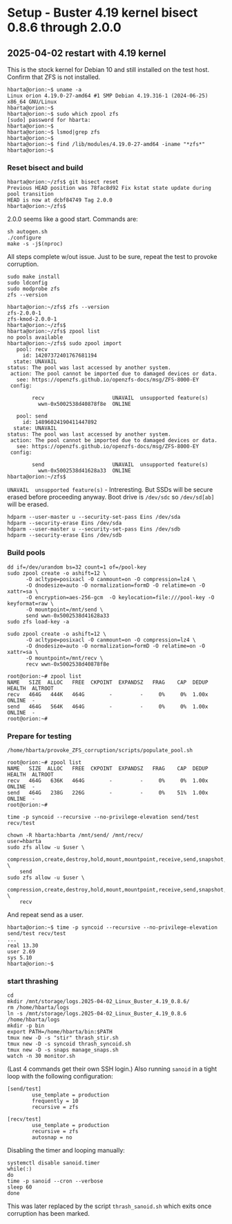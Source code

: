 # Setup - Buster 4.19 kernel bisect 0.8.6 through 2.0.0

## 2025-04-02 restart with 4.19 kernel

This is the stock kernel for Debian 10 and still installed on the test host. Confirm that ZFS is not installed.

```text
hbarta@orion:~$ uname -a
Linux orion 4.19.0-27-amd64 #1 SMP Debian 4.19.316-1 (2024-06-25) x86_64 GNU/Linux
hbarta@orion:~$ 
hbarta@orion:~$ sudo which zpool zfs
[sudo] password for hbarta: 
hbarta@orion:~$ 
hbarta@orion:~$ lsmod|grep zfs
hbarta@orion:~$ 
hbarta@orion:~$ find /lib/modules/4.19.0-27-amd64 -iname "*zfs*"
hbarta@orion:~$ 
```

### Reset bisect and build

```text
hbarta@orion:~/zfs$ git bisect reset
Previous HEAD position was 78fac8d92 Fix kstat state update during pool transition
HEAD is now at dcbf84749 Tag 2.0.0
hbarta@orion:~/zfs$
```

2.0.0 seems like a good start. Commands are:

```text
sh autogen.sh
./configure
make -s -j$(nproc)
```

All steps complete w/out issue. Just to be sure, repeat the test to provoke corruption.

```text
sudo make install
sudo ldconfig
sudo modprobe zfs
zfs --version
```

```text
hbarta@orion:~/zfs$ zfs --version
zfs-2.0.0-1
zfs-kmod-2.0.0-1
hbarta@orion:~/zfs$ 
hbarta@orion:~/zfs$ zpool list
no pools available
hbarta@orion:~/zfs$ sudo zpool import
   pool: recv
     id: 14207372401767681194
  state: UNAVAIL
status: The pool was last accessed by another system.
 action: The pool cannot be imported due to damaged devices or data.
   see: https://openzfs.github.io/openzfs-docs/msg/ZFS-8000-EY
 config:

        recv                      UNAVAIL  unsupported feature(s)
          wwn-0x5002538d40878f8e  ONLINE

   pool: send
     id: 14896024190411447892
  state: UNAVAIL
status: The pool was last accessed by another system.
 action: The pool cannot be imported due to damaged devices or data.
   see: https://openzfs.github.io/openzfs-docs/msg/ZFS-8000-EY
 config:

        send                      UNAVAIL  unsupported feature(s)
          wwn-0x5002538d41628a33  ONLINE
hbarta@orion:~/zfs$ 

```

`UNAVAIL  unsupported feature(s)` - Intreresting. But SSDs will be secure erased before proceeding anyway. Boot drive is `/dev/sdc` so `/dev/sd[ab]` will be erased.

```text
hdparm --user-master u --security-set-pass Eins /dev/sda
hdparm --security-erase Eins /dev/sda
hdparm --user-master u --security-set-pass Eins /dev/sdb
hdparm --security-erase Eins /dev/sdb
```

### Build pools

```text
dd if=/dev/urandom bs=32 count=1 of=/pool-key 
sudo zpool create -o ashift=12 \
      -O acltype=posixacl -O canmount=on -O compression=lz4 \
      -O dnodesize=auto -O normalization=formD -O relatime=on -O xattr=sa \
      -O encryption=aes-256-gcm  -O keylocation=file:///pool-key -O keyformat=raw \
      -O mountpoint=/mnt/send \
      send wwn-0x5002538d41628a33
sudo zfs load-key -a

sudo zpool create -o ashift=12 \
      -O acltype=posixacl -O canmount=on -O compression=lz4 \
      -O dnodesize=auto -O normalization=formD -O relatime=on -O xattr=sa \
      -O mountpoint=/mnt/recv \
      recv wwn-0x5002538d40878f8e
```

```text
root@orion:~# zpool list
NAME   SIZE  ALLOC   FREE  CKPOINT  EXPANDSZ   FRAG    CAP  DEDUP    HEALTH  ALTROOT
recv   464G   444K   464G        -         -     0%     0%  1.00x    ONLINE  -
send   464G   564K   464G        -         -     0%     0%  1.00x    ONLINE  -
root@orion:~#
```

### Prepare for testing

```text
/home/hbarta/provoke_ZFS_corruption/scripts/populate_pool.sh
```

```text
root@orion:~# zpool list
NAME   SIZE  ALLOC   FREE  CKPOINT  EXPANDSZ   FRAG    CAP  DEDUP    HEALTH  ALTROOT
recv   464G   636K   464G        -         -     0%     0%  1.00x    ONLINE  -
send   464G   238G   226G        -         -     0%    51%  1.00x    ONLINE  -
root@orion:~# 
```

```text
time -p syncoid --recursive --no-privilege-elevation send/test recv/test
```

```text
chown -R hbarta:hbarta /mnt/send/ /mnt/recv/
user=hbarta
sudo zfs allow -u $user \
    compression,create,destroy,hold,mount,mountpoint,receive,send,snapshot,destroy,rollback \
    send
sudo zfs allow -u $user \
    compression,create,destroy,hold,mount,mountpoint,receive,send,snapshot,destroy,rollback \
    recv
```

And repeat send as a user.

```text
hbarta@orion:~$ time -p syncoid --recursive --no-privilege-elevation send/test recv/test
...
real 13.30
user 2.69
sys 5.10
hbarta@orion:~$ 
```

### start thrashing

```text
cd
mkdir /mnt/storage/logs.2025-04-02_Linux_Buster_4.19_0.8.6/
rm /home/hbarta/logs
ln -s /mnt/storage/logs.2025-04-02_Linux_Buster_4.19_0.8.6 /home/hbarta/logs
mkdir -p bin
export PATH=/home/hbarta/bin:$PATH
tmux new -D -s "stir" thrash_stir.sh
tmux new -D -s syncoid thrash_syncoid.sh
tmux new -D -s snaps manage_snaps.sh
watch -n 30 monitor.sh
```

(Last 4 commands get their own SSH login.) Also running `sanoid` in a tight loop with the following configuration:

```text
[send/test]
        use_template = production
        frequently = 10
        recursive = zfs

[recv/test]
        use_template = production
        recursive = zfs
        autosnap = no
```

Disabling the timer and looping manually:

```text
systemctl disable sanoid.timer
while(:)
do
time -p sanoid --cron --verbose
sleep 60
done
```

This was later replaced by the script `thrash_sanoid.sh` which exits once corruption has been marked.
